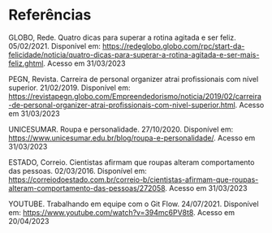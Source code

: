 # Referências

GLOBO, Rede. Quatro dicas para superar a rotina agitada e ser feliz. 05/02/2021. Disponível em: https://redeglobo.globo.com/rpc/start-da-felicidade/noticia/quatro-dicas-para-superar-a-rotina-agitada-e-ser-mais-feliz.ghtml. Acesso em 31/03/2023

PEGN, Revista. Carreira de personal organizer atrai profissionais com nível superior. 21/02/2019. Disponível em: https://revistapegn.globo.com/Empreendedorismo/noticia/2019/02/carreira-de-personal-organizer-atrai-profissionais-com-nivel-superior.html. Acesso em 31/03/2023

UNICESUMAR. Roupa e personalidade. 27/10/2020. Disponível em: https://www.unicesumar.edu.br/blog/roupa-e-personalidade/. Acesso em 31/03/2023

ESTADO, Correio. Cientistas afirmam que roupas alteram comportamento das pessoas. 02/03/2016. Disponível em: https://correiodoestado.com.br/correio-b/cientistas-afirmam-que-roupas-alteram-comportamento-das-pessoas/272058. Acesso em 31/03/2023

YOUTUBE. Trabalhando em equipe com o Git Flow. 24/07/2021. Disponível em: https://www.youtube.com/watch?v=394mc6PV8t8. Acesso em 20/04/2023
